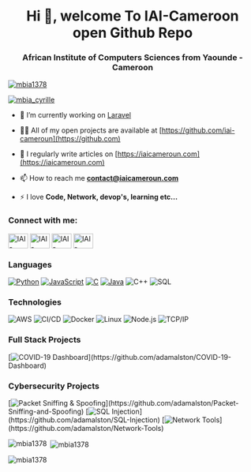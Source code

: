 <h1 align="center">Hi 👋, welcome To IAI-Cameroon open Github Repo</h1>
<h3 align="center">African Institute of Computers Sciences from Yaounde - Cameroon</h3>

<p align="left"> <a href="https://github.com/ryo-ma/github-profile-trophy"><img src="https://github-profile-trophy.vercel.app/?username=mbia1378" alt="mbia1378" /></a> </p>

<p align="left"> <a href="https://twitter.com/mbia_cyrille" target="blank"><img src="https://img.shields.io/twitter/follow/mbia_cyrille?logo=twitter&style=for-the-badge" alt="mbia_cyrille" /></a> </p>

- 🔭 I’m currently working on [Laravel](https://github.com/laravel/laravel)

- 👨‍💻 All of my open projects are available at [https://github.com/iai-cameroun](https://github.com)

- 📝 I regularly write articles on [https://iaicameroun.com](https://iaicameroun.com)

- 📫 How to reach me **contact@iaicameroun.com**

- ⚡ I love **Code, Network, devop's, learning etc...**

<h3 align="left">Connect with me:</h3>
<p align="left">
<a href="https://twitter.com/iaicmr_officiel" target="blank"><img align="center" src="https://cdn.jsdelivr.net/npm/simple-icons@3.0.1/icons/twitter.svg" alt="IAI-Cameroun" height="30" width="40" /></a>
<a href="https://www.linkedin.com/company/iai-cameroon/mycompany/" target="blank"><img align="center" src="https://cdn.jsdelivr.net/npm/simple-icons@3.0.1/icons/linkedin.svg" alt="IAI-Cameroun" height="30" width="40" /></a>
<a href="https://www.facebook.com/IAICamerounOfficiel/" target="blank"><img align="center" src="https://cdn.jsdelivr.net/npm/simple-icons@3.0.1/icons/facebook.svg" alt="IAI-Cameroun" height="30" width="40" /></a>
<a href="https://instagram.com/iai_cmr" target="blank"><img align="center" src="https://cdn.jsdelivr.net/npm/simple-icons@3.0.1/icons/instagram.svg" alt="IAI-Cameroun" height="30" width="40" /></a>
</p>


### Languages

[![Python](https://img.shields.io/badge/-Python-000?&logo=python)](https://github.com/adamalston?tab=repositories&q=&type=&language=python)
[![JavaScript](https://img.shields.io/badge/-JavaScript-000?&logo=JavaScript&logoColor=ddc508)](https://github.com/adamalston?tab=repositories&q=&type=&language=javascript)
[![C](https://img.shields.io/badge/-C-000?&logo=C)](https://github.com/adamalston?tab=repositories&q=&type=&language=c)
[![Java](https://img.shields.io/badge/-Java-000?&logo=Java&logoColor=007396)](https://github.com/adamalston?tab=repositories&q=&type=&language=java)
![C++](https://img.shields.io/badge/-C++-000?&logo=c%2b%2b&logoColor=00599C)
![SQL](https://img.shields.io/badge/-SQL-000?&logo=MySQL&logoColor=4479A1)

### Technologies

![AWS](https://img.shields.io/badge/-AWS-000?&logo=Amazon-AWS&logoColor=FF9900)
![CI/CD](https://img.shields.io/badge/-CI%2FCD-000?&logo=CircleCI&logoColor=888)
![Docker](https://img.shields.io/badge/-Docker-000?&logo=Docker)
![Linux](https://img.shields.io/badge/-Linux-000?&logo=Linux&logoColor=FCC624)
![Node.js](https://img.shields.io/badge/-Node.js-000?&logo=node.js)
![TCP/IP](https://img.shields.io/badge/-TCP%2FIP-000?&logo=Cisco)

### Full Stack Projects

[![COVID-19 Dashboard](https://img.shields.io/badge/-🦠%20COVID‑19%20Dashboard-000?)](https://github.com/adamalston/COVID-19-Dashboard)

### Cybersecurity Projects

[![Packet Sniffing & Spoofing](https://img.shields.io/badge/-🗂%20Packet%20Sniffing%20%26%20Spoofing-000?)](https://github.com/adamalston/Packet-Sniffing-and-Spoofing)
[![SQL Injection](https://img.shields.io/badge/-💉%20SQL%20Injection-000?)](https://github.com/adamalston/SQL-Injection)
[![Network Tools](https://img.shields.io/badge/-🌐%20Network%20Tools-000?)](https://github.com/adamalston/Network-Tools)


<p><img align="left" src="https://github-readme-stats.vercel.app/api/top-langs?username=mbia1378&show_icons=true&locale=en&layout=compact" alt="mbia1378" /></p>

<p>&nbsp;<img align="center" src="https://github-readme-stats.vercel.app/api?username=mbia1378&show_icons=true&locale=en" alt="mbia1378" /></p>

<p><img align="center" src="https://github-readme-streak-stats.herokuapp.com/?user=aveybd&" alt="mbia1378" /></p>

